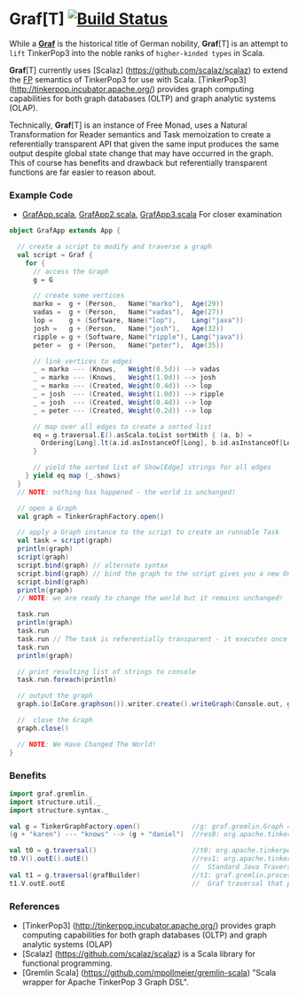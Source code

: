 # Graf[T] [![Build Status](https://api.travis-ci.org/dkrieg/Graf.png?branch=master)](http://travis-ci.org/dkrieg/Graf)
While a [**Graf**](https://en.wikipedia.org/wiki/Graf) is the historical title of German nobility, 
**Graf**[T] is an attempt to `lift` TinkerPop3 into the noble ranks of `higher-kinded types` in Scala.

**Graf**[T] currently uses [Scalaz] (https://github.com/scalaz/scalaz) to extend the 
[FP](https://en.wikipedia.org/wiki/Functional_programming) semantics of TinkerPop3 for use with Scala. 
[TinkerPop3] (http://tinkerpop.incubator.apache.org/) provides graph computing capabilities for both graph databases 
(OLTP) and graph analytic systems (OLAP).

Technically, **Graf**[T] is an instance of Free Monad, uses a Natural Transformation for Reader semantics and Task 
memoization to create a referentially transparent API that given the same input produces the same output despite global 
state change that may have occurred in the graph.  This of course has benefits and drawback but referentially 
transparent functions are far easier to reason about. 

### Example Code
* [GrafApp.scala](https://github.com/dkrieg/Graf/blob/master/src/example/scala/graf/GrafApp.scala), 
[GrafApp2.scala](https://github.com/dkrieg/Graf/blob/master/src/example/scala/graf/GrafApp2.scala),
[GrafApp3.scala](https://github.com/dkrieg/Graf/blob/master/src/example/scala/graf/GrafApp3.scala) 
For closer examination
```scala
object GrafApp extends App {

  // create a script to modify and traverse a graph
  val script = Graf {
    for {
      // access the Graph
      g ← G

      // create some vertices
      marko =  g + (Person,   Name("marko"),  Age(29))
      vadas =  g + (Person,   Name("vadas"),  Age(27))
      lop =    g + (Software, Name("lop"),    Lang("java"))
      josh =   g + (Person,   Name("josh"),   Age(32))
      ripple = g + (Software, Name("ripple"), Lang("java"))
      peter =  g + (Person,   Name("peter"),  Age(35))

      // link vertices to edges
      _ = marko --- (Knows,   Weight(0.5d)) --> vadas
      _ = marko --- (Knows,   Weight(1.0d)) --> josh
      _ = marko --- (Created, Weight(0.4d)) --> lop
      _ = josh  --- (Created, Weight(1.0d)) --> ripple
      _ = josh  --- (Created, Weight(0.4d)) --> lop
      _ = peter --- (Created, Weight(0.2d)) --> lop

      // map over all edges to create a sorted list
      eq = g.traversal.E().asScala.toList sortWith { (a, b) ⇒
        Ordering[Long].lt(a.id.asInstanceOf[Long], b.id.asInstanceOf[Long])
      }

      // yield the sorted list of Show[Edge] strings for all edges
    } yield eq map (_.shows)
  }
  // NOTE: nothing has happened - the world is unchanged!

  // open a Graph
  val graph = TinkerGraphFactory.open()

  // apply a Graph instance to the script to create an runnable Task
  val task = script(graph)
  println(graph)
  script(graph)
  script.bind(graph) // alternate syntax
  script.bind(graph) // bind the graph to the script gives you a new One Time Task - but does not alter the graph
  script.bind(graph)
  println(graph)
  // NOTE: we are ready to change the world but it remains unchanged!

  task.run
  println(graph)
  task.run
  task.run // The task is referentially transparent - it executes once and memoizes the results
  task.run
  println(graph)

  // print resulting list of strings to console
  task.run.foreach(println)

  // output the graph
  graph.io(IoCore.graphson()).writer.create().writeGraph(Console.out, graph)

  //  close the Graph
  graph.close()

  // NOTE: We Have Changed The World!
}
```

### Benefits
```scala
import graf.gremlin._
import structure.util._
import structure.syntax._

val g = TinkerGraphFactory.open()             //g: graf.gremlin.Graph = tinkergraph[vertices:0 edges:0]
(g + "karen") --- "knows" --> (g + "daniel")  //res0: org.apache.tinkerpop.gremlin.structure.Edge = e[2][0-knows->1]

val t0 = g.traversal()                        //t0: org.apache.tinkerpop.gremlin.process.traversal.dsl.graph.GraphTraversalSource = graphtraversalsource[tinkergraph[vertices:2 edges:1], standard]
t0.V().outE().outE()                          //res1: org.apache.tinkerpop.gremlin.process.traversal.dsl.graph.GraphTraversal[org.apache.tinkerpop.gremlin.structure.Vertex,org.apache.tinkerpop.gremlin.structure.Edge] = [GraphStep([],vertex), VertexStep(OUT,edge), VertexStep(OUT,edge)]  
                                              //  Standard Java Traversal - invalid path that leads to runtime error
val t1 = g.traversal(grafBuilder)             //t1: graf.gremlin.process.traversal.dsl.graph.GrafGraphTraversalSource = graphtraversalsource[tinkergraph[vertices:2 edges:1], standard]
t1.V.outE.outE                                //  Graf traversal that provides compile-time checking over runtime failure
```
### References
* [TinkerPop3] (http://tinkerpop.incubator.apache.org/) provides graph computing capabilities for both graph databases (OLTP) and graph analytic systems (OLAP)
* [Scalaz] (https://github.com/scalaz/scalaz) is a Scala library for functional programming.
* [Gremlin Scala] (https://github.com/mpollmeier/gremlin-scala) "Scala wrapper for Apache TinkerPop 3 Graph DSL".
